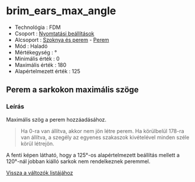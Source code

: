 # brim\_ears\_max\_angle

* Technológia : FDM
* Csoport : [Nyomtatási beállítások](../../konfig/print_settings.md)
* Alcsoport : [Szoknya és perem](../../konfig/print_settings.md#szoknya-es-perem) - [Perem](../../konfig/print_settings.md#perem)
* Mód : Haladó
* Mértékegység : °
* Minimális érték :  0
* Maximális érték :  180
* Alapértelmezett érték : 125

## Perem a sarkokon maximális szöge

### Leírás

Maximális szög a perem hozzáadásához.

> Ha 0-ra van állítva, akkor nem jön létre perem. Ha körülbelül 178-ra van állítva, a szegély az egyenes szakaszok kivételével minden széle körül létrejön.

A fenti képen látható, hogy a 125°-os alapértelmezett beállítás mellett a 120°-nál jobban kiálló sarkok nem rendelkeznek peremmel.

[Vissza a változók listájához](./)

